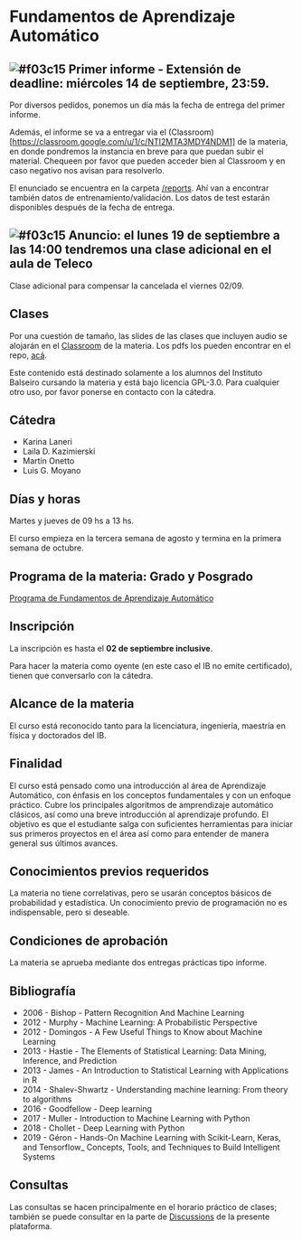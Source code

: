 # Fundamentos de Aprendizaje Automático

## ![#f03c15](https://via.placeholder.com/15/f03c15/f03c15.png) Primer informe - Extensión de deadline: miércoles 14 de septiembre, 23:59.
Por diversos pedidos, ponemos un día más la fecha de entrega del primer informe. 

Además, el informe se va a entregar via el (Classroom)[https://classroom.google.com/u/1/c/NTI2MTA3MDY4NDM1] de la materia, en donde pondremos la instancia en breve para que puedan subir el material. Chequeen por favor que pueden acceder bien al Classroom y en caso negativo nos avisan para resolverlo.

El enunciado se encuentra en la carpeta [/reports](https://github.com/ML-Fundamentals/MLFundamentals/tree/main/reports). Ahí van a encontrar también datos de entrenamiento/validación. Los datos de test estarán disponibles después de la fecha de entrega. 

## ![#f03c15](https://via.placeholder.com/15/f03c15/f03c15.png) Anuncio: el lunes 19 de septiembre a las 14:00 tendremos una clase adicional en el aula de Teleco
Clase adicional para compensar la cancelada el viernes 02/09.

## Clases
Por una cuestión de tamaño, las slides de las clases que incluyen audio se alojarán en el [Classroom](https://drive.google.com/drive/u/1/folders/1IzUI9DkVDA8sym7x_cfcYGU67WCmuGKm) de la materia. Los pdfs los pueden encontrar en el repo, [acá](https://github.com/ML-Fundamentals/MLFundamentals/tree/main/lectures). 

Este contenido está destinado solamente a los alumnos del Instituto Balseiro cursando la materia y está bajo licencia GPL-3.0. Para cualquier otro uso, por favor ponerse en contacto con la cátedra.

## Cátedra
- Karina Laneri
- Laila D. Kazimierski
- Martín Onetto
- Luis G. Moyano

## Días y horas
Martes y jueves de 09 hs a 13 hs.

El curso empieza en la tercera semana de agosto y termina en la primera semana de octubre.

## Programa de la materia: Grado y Posgrado
[Programa de Fundamentos de Aprendizaje Automático](https://github.com/ML-Fundamentals/MLFundamentals/blob/main/bureau/Ficha%20Materias%20optativas%20-%20Cursos%20de%20posgrado%20-%20LGM.pdf)

## Inscripción

La inscripción es hasta el **02 de septiembre inclusive**.

Para hacer la materia como oyente (en este caso el IB no emite certificado), tienen que conversarlo con la cátedra.

## Alcance de la materia

El curso está reconocido tanto para la licenciatura, ingeniería, maestría en física y doctorados del IB.

## Finalidad

El curso está pensado como una introducción al área de Aprendizaje Automático, con énfasis en los conceptos fundamentales y con un enfoque práctico. Cubre los principales algoritmos de amprendizaje automático clásicos, así como una breve introducción al aprendizaje profundo. El objetivo es que el estudiante salga con suficientes herramientas para iniciar sus primeros proyectos en el área así como para entender de manera general sus últimos avances.

## Conocimientos previos requeridos

La materia no tiene correlativas, pero se usarán conceptos básicos de probabilidad y estadística. Un conocimiento previo de programación no es indispensable, pero si deseable.

## Condiciones de aprobación

La materia se aprueba mediante dos entregas prácticas tipo informe.

## Bibliografía

- 2006 - Bishop - Pattern Recognition And Machine Learning
- 2012 - Murphy - Machine Learning: A Probabilistic Perspective
- 2012 - Domingos - A Few Useful Things to Know about Machine Learning
- 2013 - Hastie - The Elements of Statistical Learning: Data Mining, Inference, and Prediction
- 2013 - James - An Introduction to Statistical Learning with Applications in R
- 2014 - Shalev-Shwartz - Understanding machine learning: From theory to algorithms
- 2016 - Goodfellow - Deep learning
- 2017 - Muller - Introduction to Machine Learning with Python
- 2018 - Chollet - Deep Learning with Python
- 2019 - Géron - Hands-On Machine Learning with Scikit-Learn, Keras, and Tensorflow_ Concepts, Tools, and Techniques to Build Intelligent Systems

## Consultas
Las consultas se hacen principalmente en el horario práctico de clases; también se puede consultar en la parte de [Discussions](https://github.com/ML-Fundamentals/MLFundamentals/discussions) de la presente plataforma.
